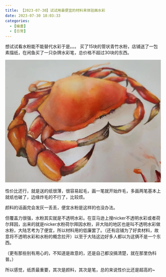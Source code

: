 ```yaml
---
title: 【2023-07-30】试试用最便宜的材料来体验画水彩
date: 2023-07-30 18:03:33
categories:
  - [繪畫]
  - [日常]
---
```


想试试看水粉能不能替代水彩于是。。。
买了15块的管状青竹水粉，店铺送了一包素描纸，在闲鱼买了一只杂牌水彩笔，总价格不超过30块的东西。

![](/images/WechatIMG70.jpeg)

性价比还行，就是送的纸很薄，很容易起毛，画一笔就开始炸毛，多画两笔基本上就纸也破了，边缘炸毛的不行了，比较烦。

颜料的话画完会发灰一丢丢，便宜水粉是这样的也没办法。

但覆盖力很强，水粉其实就是不透明水彩。在亚马逊上搜nicker不透明水彩或者荷尔拜因，出来的就是nicker水粉荷尔拜因水粉，非大陆的地区也是叫不透明水彩做水粉，大陆艺考为了便宜，所以材料用的低廉罢了。（还有店铺为了好卖材料，故意将不透明水彩和水粉的概念拉开）以至于大陆这边好多人都以为这俩不是一个东西。

（更有那些别有用心的，不知道是故意的，还是自己都没搞清楚，就在那里伪科普。）

所以感觉，纸质最重要，其次是颜料，其次是笔，总的来说性价比还是超高的~

